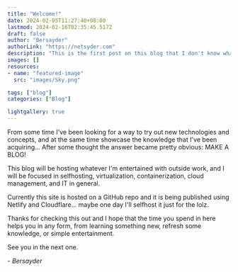 ```yaml
---
title: "Welcome!"
date: 2024-02-05T11:27:40+08:00
lastmod: 2024-02-16T02:35:45.517Z
draft: false
author: "Bersayder"
authorLink: "https://netsyder.com"
description: "This is the first post on this blog that I don't know what is it for XD"
images: []
resources:
- name: "featured-image"
  src: "images/Sky.png"

tags: ["blog"]
categories: ["Blog"]

lightgallery: true
---
```

From some time I've been looking for a way to try out new technologies and concepts, and at the same time showcase the knowledge that I've been acquiring... After some thought the answer became pretty obvious: MAKE A BLOG!<!--more-->

This blog will be hosting whatever I'm entertained with outside work, and I will be focused in selfhosting, virtualization, containerization, cloud management, and IT in general.

Currently this site is hosted on a GitHub repo and it is being published using Netlify and Cloudflare... maybe one day I'll selfhost it just for the lolz.

Thanks for checking this out and I hope that the time you spend in here helps you in any form, from learning something new, refresh some knowledge, or simple entertainment.

See you in the next one.

 _- Bersayder_